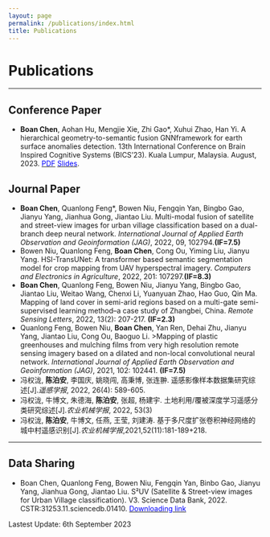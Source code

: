 ```yaml
---
layout: page
permalink: /publications/index.html
title: Publications
---
```


# Publications


<!-- &nbsp;  [中文 (Chinese Version)](https://caihanlin.com/publications-zh/) -->

<!-- ## Undergrad Thesis

- [Industrial Inspection System based on Intelligent IoT and Bionic Quadruped Robot](https://caihanlin.com/mypaper/thesis/IP-thesis.pdf). **Hanlin Cai** (Advisor: Zhezhuang Xu). Industrial Placement Thesis in Huading Tech and IACTIP Lab.  -->

---
## Conference Paper

- **Boan Chen**, Aohan Hu, Mengjie Xie, Zhi Gao*, Xuhui Zhao, Han Yi. A hierarchical geometry-to-semantic fusion GNNframework for earth surface anomalies detection. 13th International Conference on Brain Inspired Cognitive Systems (BICS’23). Kuala Lumpur, Malaysia. August, 2023. [<span style="color: blue;">PDF</span>](https://cbachen1997.github.io/mypaper/conference/BICS_2023_paper_10_CameraReady.pdf) [<span style="color: blue;">Slides</span>](https://https://cbachen1997.github.io/mypaper/slides/BICS_2023.pdf).

## Journal Paper
- **Boan Chen**, Quanlong Feng*, Bowen Niu, Fengqin Yan, Bingbo Gao, Jianyu Yang, Jianhua Gong, Jiantao Liu. Multi-modal fusion of satellite and street-view images for urban village classification based on a dual-branch deep neural network. *International Journal of Applied Earth Observation and Geoinformation (JAG)*, 2022, 09, 102794.**(IF=7.5)**
- Bowen Niu, Quanlong Feng, **Boan Chen**, Cong Ou, Yiming Liu, Jianyu Yang. HSI-TransUNet: A transformer based semantic segmentation model for crop mapping from UAV hyperspectral imagery. *Computers and Electronics in Agriculture*, 2022, 201: 107297.**(IF=8.3)**
- **Boan Chen**, Quanlong Feng, Bowen Niu, Jianyu Yang, Bingbo Gao, Jiantao Liu, Weitao Wang, Chenxi Li, Yuanyuan Zhao, Hao Guo, Qin Ma. Mapping of land cover in semi-arid regions based on a multi-gate semi-supervised learning method–a case study of Zhangbei, China. *Remote Sensing Letters*, 2022, 13(2): 207-217. **(IF=2.3)**
-  Quanlong Feng, Bowen Niu, **Boan Chen**, Yan Ren, Dehai Zhu, Jianyu Yang, Jiantao Liu, Cong Ou, Baoguo Li. >Mapping of plastic greenhouses and mulching films from very high resolution remote sensing imagery based on a dilated and non-local convolutional neural 
network. *International Journal of Applied Earth Observation and Geoinformation (JAG)*, 2021, 102: 102441. **(IF=7.5)**
- 冯权泷, **陈泊安**, 李国庆, 姚晓闯, 高秉博, 张连翀. 遥感影像样本数据集研究综述[J].*遥感学报*, 2022, 26(4): 589-605.
- 冯权泷, 牛博文, 朱德海, **陈泊安**, 张超, 杨建宇. 土地利用/覆被深度学习遥感分类研究综述[J].*农业机械学报*, 2022, 53(3)
- 冯权泷, **陈泊安**, 牛博文, 任燕, 王莹, 刘建涛. 基于多尺度扩张卷积神经网络的城中村遥感识别[J].*农业机械学报*,2021,52(11):181-189+218.

---
## Data Sharing
- Boan Chen, Quanlong Feng, Bowen Niu, Fengqin Yan, Binbo Gao, Jianyu Yang, Jianhua Gong, Jiantao Liu. S²UV (Satellite & Street-view images for Urban Village classification). V3. Science Data Bank, 2022. CSTR:31253.11.sciencedb.01410. [<span style="color: blue;">Downloading link</span>](https://cstr.cn/31253.11.sciencedb.01410. )


Lastest Update: 6th September 2023